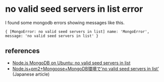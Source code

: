# no valid seed servers in list error

I found some mongodb errors showing messages like this.

```
{ [MongoError: no valid seed servers in list] name: 'MongoError', message: 'no valid seed servers in list' }
```

## references

-  [Node.js MongoDB on Ubuntu: no valid seed servers in list](https://stackoverflow.com/questions/27207067/node-js-mongodb-on-ubuntu-no-valid-seed-servers-in-list)
- [Node.js+pm2+Mongoose+MongoDB環境で’no valid seed servers in list’](https://www.geek.sc/archives/1401) (Japanese article)